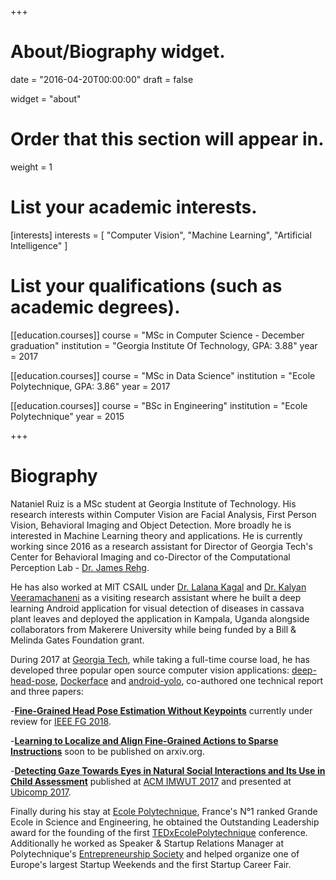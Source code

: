 +++
# About/Biography widget.

date = "2016-04-20T00:00:00"
draft = false

widget = "about"

# Order that this section will appear in.
weight = 1

# List your academic interests.
[interests]
  interests = [
    "Computer Vision",
    "Machine Learning",
    "Artificial Intelligence"
  ]

# List your qualifications (such as academic degrees).
[[education.courses]]
  course = "MSc in Computer Science - December graduation"
  institution = "Georgia Institute Of Technology, GPA: 3.88"
  year = 2017

[[education.courses]]
  course = "MSc in Data Science"
  institution = "Ecole Polytechnique, GPA: 3.86"
  year = 2017

[[education.courses]]
  course = "BSc in Engineering"
  institution = "Ecole Polytechnique"
  year = 2015

+++

# Biography

Nataniel Ruiz is a MSc student at Georgia Institute of Technology. His research interests within Computer Vision are Facial Analysis, First Person Vision, Behavioral Imaging and Object Detection. More broadly he is interested in Machine Learning theory and applications. He is currently working since 2016 as a research assistant for Director of Georgia Tech's Center for Behavioral Imaging and co-Director of the Computational Perception Lab - [Dr. James Rehg](http://rehg.org/).

He has also worked at MIT CSAIL under [Dr. Lalana Kagal](https://people.csail.mit.edu/lkagal/) and [Dr. Kalyan Veeramachaneni](http://www.kalyanv.org/) as a visiting research assistant where he built a deep learning Android application for visual detection of diseases in cassava plant leaves and deployed the application in Kampala, Uganda alongside collaborators from Makerere University while being funded by a Bill & Melinda Gates Foundation grant.

During 2017 at [Georgia Tech](http://www.gatech.edu/), while taking a full-time course load, he has developed three popular open source computer vision applications: [deep-head-pose](https://github.com/natanielruiz/deep-head-pose), [Dockerface](https://github.com/natanielruiz/dockerface) and [android-yolo](https://github.com/natanielruiz/android-yolo), co-authored one technical report and three papers:

-[**Fine-Grained Head Pose Estimation Without Keypoints**](https://arxiv.org/abs/1710.00925) currently under review for [IEEE FG 2018](https://fg2018.cse.sc.edu/).

-[**Learning to Localize and Align Fine-Grained Actions to Sparse Instructions**](https://drive.google.com/open?id=0B2fFW2t9-qW3NVBDNGRBbFJ0aEU) soon to be published on arxiv.org.

-[**Detecting Gaze Towards Eyes in Natural Social Interactions and Its Use in Child Assessment**](https://dl.acm.org/citation.cfm?id=3131902) published at [ACM IMWUT 2017](http://imwut.acm.org/) and presented at [Ubicomp 2017](http://ubicomp.org/ubicomp2017/).

Finally during his stay at [Ecole Polytechnique](https://www.polytechnique.edu/en), France's N°1 ranked Grande Ecole in Science and Engineering, he obtained the Outstanding Leadership award for the founding of the first [TEDxEcolePolytechnique](https://www.tedxecolepolytechnique.com/) conference. Additionally he worked as Speaker & Startup Relations Manager at Polytechnique's [Entrepreneurship Society](https://www.cabinetstartup.fr/) and helped organize one of Europe's largest Startup Weekends and the first Startup Career Fair.
